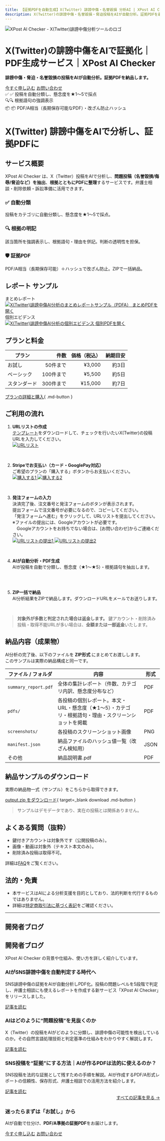 ```yaml
---
title: 【証拠PDFを自動生成】X(Twitter) 誹謗中傷・名誉毀損 分析AI | XPost AI Checker
description: X(Twitter)の誹謗中傷・名誉毀損・脅迫投稿をAIが自動分析。証拠PDFを最短3日で納品。弁護士相談・削除依頼・訴訟準備に活用可能。
---
```


<div class="hero">
  <img src="logo.png" alt="XPost AI Checker - X(Twitter)誹謗中傷分析ツールのロゴ" class="hero__logo" />
  <div class="hero__text">
    <h1>X(Twitter)の誹謗中傷をAIで証拠化｜PDF生成サービス｜XPost AI Checker</h1>
    <p class="lead"><strong>誹謗中傷・脅迫・名誉毀損の投稿をAIが自動分析。証拠PDFを納品します。</strong></p>
<div class="cta">
  <a href="plans/" class="btn-cta-primary">今すぐ申し込む</a>
  <a href="contact/" class="btn-cta-secondary">お問い合わせ</a>
</div>
    <div class="badges">
      <div class="badge">✅  ✅  投稿を自動分類し、懸念度を★1〜5で採点</div>
      <div class="badge">🔍🔍 根拠語句の強調表示</div>
      <div class="badge">📦 📦  PDF/A相当（長期保存可能なPDF）・改ざん防止ハッシュ</div>
    </div>
  </div>
</div>

# X(Twitter) 誹謗中傷をAIで分析し、証拠PDFに

## サービス概要

XPost AI Checker は、X（Twitter）投稿をAIで分析し、**問題投稿（名誉毀損/侮辱/脅迫など）を抽出**、**根拠とともにPDFに整理**するサービスです。弁護士相談・削除依頼・訴訟準備に活用できます。

<div class="cards service-icons">
  <div class="card">
    <h3>✅ 自動分類</h3>
    <p>投稿をカテゴリに自動分類し、懸念度を★1〜5で採点。</p>
  </div>
  <div class="card">
    <h3>🔍 根拠の明記</h3>
    <p>該当箇所を強調表示し、根拠語句・理由を併記。判断の透明性を担保。</p>
  </div>
  <div class="card">
    <h3>🛡️ 証拠PDF</h3>
    <p>PDF/A相当（長期保存可能）＋ハッシュで改ざん防止。ZIPで一括納品。</p>
  </div>
</div>

## レポート サンプル
<div class="teasers">
  <div class="teaser">
    <div class="caption"> まとめレポート</div>
    <a href="samples/teaser-summary.png" target="_blank">
      <img src="samples/teaser-summary.png" alt="X(Twitter)誹謗中傷AI分析のまとめレポートサンプル（PDFA）" loading="lazy">
    </a>
    <a href="samples/summary_report.pdf" class="mini" target="_blank">まとめPDFを開く</a>
  </div>

  <div class="teaser">
    <div class="caption">個別エビデンス</div>
    <a href="samples/teaser-kobetsu-2.png" target="_blank">
      <img src="samples/teaser-kobetsu-2.png" alt="X(Twitter)誹謗中傷AI分析の個別エビデンス" loading="lazy">
    </a>
    <a href="samples/kobetsu.pdf" class="mini" target="_blank">個別PDFを開く</a>
  </div>
</div>


## プランと料金
| プラン | 件数 | 価格（税込） | 納期目安 |
|--------|------:|--------------:|----------:|
| お試し | 50件まで | ¥3,000 | 約3日 |
| ベーシック | 100件まで | ¥5,500 | 約5日 |
| スタンダード | 300件まで | ¥15,000 | 約7日 |

[プランの詳細と購入](plans.md){ .md-button }


## ご利用の流れ

1. **URLリストの作成**  
   [テンプレート](samples/input_urls.csv)をダウンロードして、チェックを行いたいX(Twitter)の投稿URLを入力してください。  
    <div class="step-images">
      <a href="images/url_list.png" target="_blank">
        <img src="images/url_list.png" alt="URLリスト" loading="lazy">
      </a>
    </div>
<br/>

2. **Stripeでお支払い（カード・GooglePay対応）**  
   ご希望のプランの「購入する」ボタンからお支払いください。  
    <div class="step-images">
      <a href="images/purchase1.png" target="_blank">
        <img src="images/purchase1.png" alt="購入する1" loading="lazy">
      </a>
      <a href="images/purchase2.png" target="_blank">
        <img src="images/purchase2.png" alt="購入する2" loading="lazy">
      </a>
    </div>
<br/>

3. **発注フォームの入力**  
決済完了後、注文番号と発注フォームのボタンが表示されます。<br/>
提出フォームで注文番号が必要になるので、コピーしてください。<br/>
「発注フォームへ進む」をクリックして、URLリストを提出してください。<br/>
※ファイルの提出には、Googleアカウントが必要です。<br/>
　Googleアカウントをお持ちでない場合は、[お問い合わせ]からご連絡ください。  
    <div class="step-images">
      <a href="images/submit_url_list1.png" target="_blank">
        <img src="images/submit_url_list1.png" alt="URLリストの提出1" loading="lazy">
      </a>
      <a href="images/submit_url_list2.png" target="_blank">
        <img src="images/submit_url_list2.png" alt="URLリストの提出2" loading="lazy">
      </a>
    </div>
<br/>

4. **AIが自動分析・PDF生成**  
   AIが投稿を自動で分類し、懸念度（★1〜★5）・根拠語句を抽出します。
<br/>
<br/>

5. **ZIP一括で納品**  
   AI分析結果をZIPで納品します。ダウンロードURLをメールでお送りします。
<br/>

> **対象外が多数と判定された場合は返金します。** 鍵アカウント・削除済み投稿・取得不能URLが多い場合は、**全額または一部返金**いたします。

## 納品内容（成果物）

AI分析の完了後、以下のファイルを **ZIP形式** にまとめてお渡しします。  
このサンプルは実際の納品構成と同一です。

| ファイル / フォルダ | 内容 | 形式 |
|---|---|---|
| `summary_report.pdf` | 全体の集計レポート（件数、カテゴリ内訳、懸念度分布など） | PDF |
| `pdfs/` | 各投稿の個別レポート。本文・URL・懸念度（★1〜5）・カテゴリ・根拠語句・理由・スクリーンショットを掲載 | PDF |
| `screenshots/` | 各投稿のスクリーンショット画像 | PNG |
| `manifest.json` | 納品ファイルのハッシュ値一覧（改ざん検知用） | JSON |
| その他 | 納品説明書.pdf | PDF |

## 納品サンプルのダウンロード

実際の納品物一式（サンプル）をこちらから取得できます。

[output.zip をダウンロード](samples/output.zip){ target=_blank download .md-button }

> サンプルはデモデータであり、実在の投稿とは関係ありません。

## よくある質問（抜粋）
- 鍵付きアカウントは対象外です（公開投稿のみ）。  
- 画像・動画は対象外（テキスト本文のみ）。  
- 削除済み投稿は取得不可。  

詳細は[FAQ](faq.md)をご覧ください。

## 法的・免責
- 本サービスはAIによる分析支援を目的としており、法的判断を代行するものではありません。  
- 詳細は[特定商取引法に基づく表記](legal.md)をご確認ください。

---
## 開発者ブログ

<div class="blog-links">
  <div class="blog-links__intro">
    <h2>開発者ブログ</h2>
    <p>XPost AI Checker の背景や仕組み、使い方を詳しく紹介しています。</p>
  </div>

<div class="blog-cards">

  <article class="blog-card">
    <h3>AIがSNS誹謗中傷を自動判定する時代へ</h3>
    <p>SNS誹謗中傷の証拠をAIが自動分析しPDF化。投稿の問題レベルを5段階で判定し、弁護士相談にも使えるレポートを作成する新サービス「XPost AI Checker」をリリースしました。</p>
    <a class="blog-link" href="blog/001_xpost-ai-checker-release.md">記事を読む</a>
  </article>

  <article class="blog-card">
    <h3>AIはどのように“問題投稿”を見抜くのか</h3>
    <p>X（Twitter）の投稿をAIがどのように分類し、誹謗中傷の可能性を検出しているのか。その自然言語処理技術と判定基準の仕組みをわかりやすく解説します。</p>
    <a class="blog-link" href="blog/002_xpost-ai-checker-how-it-works.md">記事を読む</a>
  </article>

  <article class="blog-card">
    <h3>SNS投稿を“証拠”にする方法｜AIが作るPDFは法的に使えるのか？</h3>
    <p>SNS投稿を法的な証拠として残すための手順を解説。AIが作成するPDF/A形式レポートの信頼性、保存形式、弁護士相談での活用方法を紹介します。</p>
    <a class="blog-link" href="blog/003_xpost-ai-checker-how-to-use.md">記事を読む</a>
  </article>

</div>


<div style="text-align:right;">
  <a class="md-button" href="blog/">すべての記事を見る →</a>
</div>

<!-- 統一CTAブロック（ページ末尾） -->
<div class="cta-block">
  <h3>迷ったらまずは「お試し」から</h3>
  <p>AIが自動で仕分け、<strong>PDF/A準拠の証拠PDF</strong>をお届けします。</p>
  <div class="cta">
    <a href="plans/" class="btn-cta-primary">今すぐ申し込む</a>
    <a href="contact/" class="btn-cta-secondary">お問い合わせ</a>
  </div>
</div>
